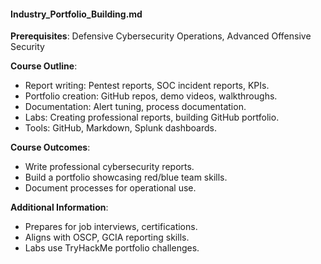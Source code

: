#### Industry_Portfolio_Building.md
**Prerequisites**: Defensive Cybersecurity Operations, Advanced Offensive Security  

**Course Outline**:  
- Report writing: Pentest reports, SOC incident reports, KPIs.  
- Portfolio creation: GitHub repos, demo videos, walkthroughs.  
- Documentation: Alert tuning, process documentation.  
- Labs: Creating professional reports, building GitHub portfolio.  
- Tools: GitHub, Markdown, Splunk dashboards.  

**Course Outcomes**:  
- Write professional cybersecurity reports.  
- Build a portfolio showcasing red/blue team skills.  
- Document processes for operational use.  

**Additional Information**:  
- Prepares for job interviews, certifications.  
- Aligns with OSCP, GCIA reporting skills.  
- Labs use TryHackMe portfolio challenges.